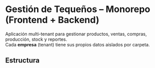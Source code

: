# Gestión de Tequeños – Monorepo (Frontend + Backend)

Aplicación multi-tenant para gestionar productos, ventas, compras, producción, stock y reportes.  
Cada **empresa** (tenant) tiene sus propios datos aislados por carpeta.

## Estructura
